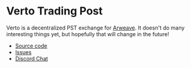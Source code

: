 # Verto Trading Post

Verto is a decentralized PST exchange for [Arweave](https://arweave.org). It
doesn't do many interesting things yet, but hopefully that will change in the future!

- [Source code](https://github.com/useverto/trading-post)
- [Issues](https://github.com/useverto/trading-post/issues)
- [Discord Chat](https://verto.exchange/chat)


